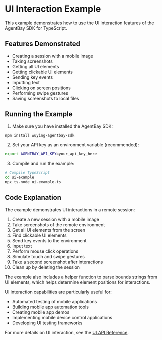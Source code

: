 # UI Interaction Example

This example demonstrates how to use the UI interaction features of the AgentBay SDK for TypeScript.

## Features Demonstrated

- Creating a session with a mobile image
- Taking screenshots
- Getting all UI elements
- Getting clickable UI elements
- Sending key events
- Inputting text
- Clicking on screen positions
- Performing swipe gestures
- Saving screenshots to local files

## Running the Example

1. Make sure you have installed the AgentBay SDK:

```bash
npm install wuying-agentbay-sdk
```

2. Set your API key as an environment variable (recommended):

```bash
export AGENTBAY_API_KEY=your_api_key_here
```

3. Compile and run the example:

```bash
# Compile TypeScript
cd ui-example
npx ts-node ui-example.ts
```

## Code Explanation

The example demonstrates UI interactions in a remote session:

1. Create a new session with a mobile image
2. Take screenshots of the remote environment
3. Get all UI elements from the screen
4. Find clickable UI elements
5. Send key events to the environment
6. Input text
7. Perform mouse click operations
8. Simulate touch and swipe gestures
9. Take a second screenshot after interactions
10. Clean up by deleting the session

The example also includes a helper function to parse bounds strings from UI elements, which helps determine element positions for interactions.

UI interaction capabilities are particularly useful for:

- Automated testing of mobile applications
- Building mobile app automation tools
- Creating mobile app demos
- Implementing mobile device control applications
- Developing UI testing frameworks

For more details on UI interaction, see the [UI API Reference](../../../api/computer-use/ui.md).
